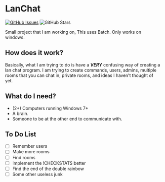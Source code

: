 # LanChat
[![GitHub Issues](https://img.shields.io/github/issues/Youtubrer/LanChat.svg)](https://github.com/Youtubrer/LanChat/issues)
![GitHub Stars](https://img.shields.io/github/stars/Youtubrer/lanchat.svg)

Small project that I am working on, This uses Batch. Only works on windows.
## How does it work?
Basically, what I am trying to do is have a  ***VERY*** confusing way of creating a lan chat program.
I am trying to create commands, users, admins, multiple rooms that you can chat in, 
private rooms, and ideas I haven't thought of yet.
## What do I need?
* (2+) Computers running Windows 7+
* A brain.
* Someone to be at the other end to communicate with.

## To Do List

 - [ ] Remember users
 - [ ] Make more rooms
 - [ ] Find rooms
 - [ ] Implement the !CHECKSTATS better
 - [ ] Find the end of the double rainbow
 - [ ] Some other useless junk
